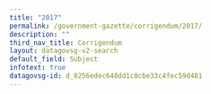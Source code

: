 ```yaml
---
title: "2017"
permalink: /government-gazette/corrigendum/2017/
description: ""
third_nav_title: Corrigendum
layout: datagovsg-v2-search
default_field: Subject
infotext: true
datagovsg-id: d_0256edec648dd1c8cbe33c4fec59d481
---
```

